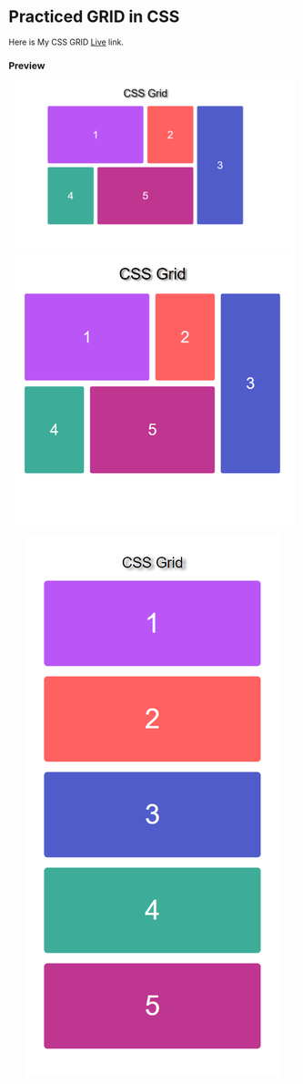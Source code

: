 # Practiced GRID in CSS

Here is My CSS GRID [Live](https://gridincss.netlify.app/) link.


### Preview
![preview](./images/image0.png)
![preview](./images/image1.png)
<p align="center">
    <img src="./images/image2.png" />
</p>


